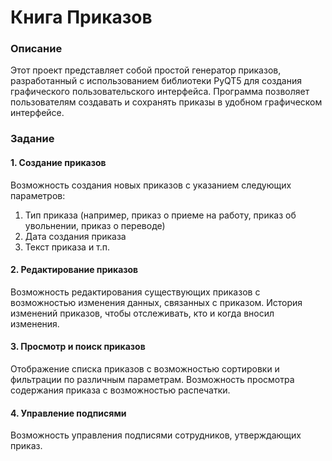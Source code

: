 # Книга Приказов

### Описание
Этот проект представляет собой простой генератор приказов, разработанный с использованием библиотеки PyQT5 для создания графического пользовательского интерфейса. Программа позволяет пользователям создавать и сохранять приказы в удобном графическом интерфейсе.

### Задание
#### 1. Создание приказов
Возможность создания новых приказов с указанием следующих параметров:
1. Тип приказа (например, приказ о приеме на работу, приказ об увольнении, приказ о переводе)
2. Дата создания приказа
3. Текст приказа и т.п.
#### 2. Редактирование приказов
Возможность редактирования существующих приказов с возможностью изменения данных, связанных с приказом.
История изменений приказов, чтобы отслеживать, кто и когда вносил изменения.
#### 3. Просмотр и поиск приказов
Отображение списка приказов с возможностью сортировки и фильтрации по различным параметрам.
Возможность просмотра содержания приказа с возможностью распечатки.
#### 4. Управление подписями
Возможность управления подписями сотрудников, утверждающих приказ.
